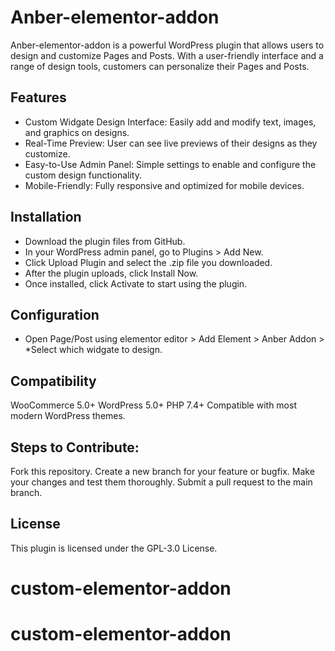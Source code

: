 # Anber-elementor-addon
 
Anber-elementor-addon is a powerful WordPress plugin that allows users to design and customize Pages and Posts. With a user-friendly interface and a range of design tools, customers can personalize their Pages and Posts.

## Features
* Custom Widgate Design Interface: Easily add and modify text, images, and graphics on designs.
* Real-Time Preview: User can see live previews of their designs as they customize.
* Easy-to-Use Admin Panel: Simple settings to enable and configure the custom design functionality.
* Mobile-Friendly: Fully responsive and optimized for mobile devices.

## Installation
* Download the plugin files from GitHub.
* In your WordPress admin panel, go to Plugins > Add New.
* Click Upload Plugin and select the .zip file you downloaded.
* After the plugin uploads, click Install Now.
* Once installed, click Activate to start using the plugin.

## Configuration
* Open Page/Post using elementor editor > Add Element > Anber Addon > *Select which widgate to design.

## Compatibility
WooCommerce 5.0+ WordPress 5.0+ PHP 7.4+ Compatible with most modern WordPress themes.

## Steps to Contribute:
Fork this repository. Create a new branch for your feature or bugfix. Make your changes and test them thoroughly. Submit a pull request to the main branch.

## License
This plugin is licensed under the GPL-3.0 License.
# custom-elementor-addon
# custom-elementor-addon

